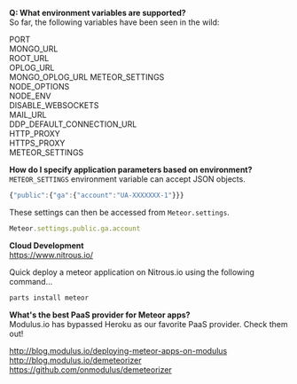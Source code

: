**Q:  What environment variables are supported?**  
So far, the following variables have been seen in the wild:  

PORT  
MONGO_URL  
ROOT_URL  
OPLOG_URL  
MONGO_OPLOG_URL
METEOR_SETTINGS  
NODE_OPTIONS  
NODE_ENV  
DISABLE_WEBSOCKETS  
MAIL_URL  
DDP_DEFAULT_CONNECTION_URL  
HTTP_PROXY  
HTTPS_PROXY  
METEOR_SETTINGS 

**How do I specify application parameters based on environment?**    
``METEOR_SETTINGS`` environment variable can accept JSON objects.

````js
{"public":{"ga":{"account":"UA-XXXXXXX-1"}}}
````

These settings can then be accessed from ``Meteor.settings``.  

````js
Meteor.settings.public.ga.account
````
**Cloud Development**    
https://www.nitrous.io/  

Quick deploy a meteor application on Nitrous.io using the following command... 
````js
parts install meteor
````

**What's the best PaaS provider for Meteor apps?**    
Modulus.io has bypassed Heroku as our favorite PaaS provider.  Check them out!  

http://blog.modulus.io/deploying-meteor-apps-on-modulus  
http://blog.modulus.io/demeteorizer  
https://github.com/onmodulus/demeteorizer  


